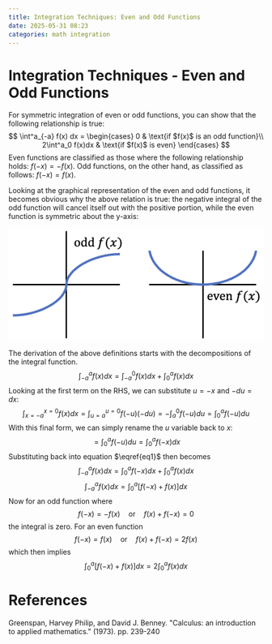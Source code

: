 ```yaml
---
title: Integration Techniques: Even and Odd Functions
date: 2025-05-31 08:23
categories: math integration
---
```


# Integration Techniques - Even and Odd Functions

For symmetric integration of even or odd functions, you can show that the following relationship is true:
$$
  \int^a_{-a} f(x) dx =
    \begin{cases}
      0 & \text{if $f(x)$ is an odd function}\\
      2\int^a_0 f(x)dx & \text{if $f(x)$ is even}
    \end{cases}  
$$
Even functions are classified as those where the following relationship holds: $f(-x) = -f(x)$. Odd functions, on the other hand, as classified as follows: $f(-x) = f(x)$.

Looking at the graphical representation of the even and odd functions, it becomes obvious why the above relation is true: the negative integral of the odd function will cancel itself out with the positive portion, while the even function is symmetric about the y-axis:

![Even and Odd Functions](assets/images/even_odd_functions.png)

The derivation of the above definitions starts with the decompositions of the integral function.
$$\int^a_{-a} f(x) dx = \int^0_{-a} f(x) dx + \int^a_0 f(x) dx \tag{1} \label{eq1}$$
Looking at the first term on the RHS, we can substitute $u = -x$ and $-du = dx$: 
$$\int^{x=0}_{x=-a} f(x) dx = \int^{u=0}_{u=a} f(-u) (-du) = -\int^0_{a} f(-u) du = \int^a_{0} f(-u) du$$
With this final form, we can simply rename the $u$ variable back to $x$:
$$= \int^a_{0} f(-u) du = \int^a_{0} f(-x) dx$$
Substituting back into equation $\eqref{eq1}$ then becomes
$$\int^a_{-a} f(x) dx = \int^a_0 f(-x) dx + \int^a_0 f(x) dx $$
$$\int^a_{-a} f(x) dx = \int^a_0 \left[ f(-x) + f(x)\right] dx \tag{2}$$
Now for an odd function where
$$f(-x) = -f(x) \quad \text{or} \quad f(x) + f(-x) = 0$$
the integral is zero. For an even function
$$f(-x) = f(x) \quad \text{or} \quad f(x) + f(-x) = 2f(x)$$
which then implies
$$\int^a_0 \left[ f(-x) + f(x)\right] dx = 2 \int^a_0 f(x) dx$$

# References

Greenspan, Harvey Philip, and David J. Benney. "Calculus: an introduction to applied mathematics." (1973). pp. 239-240
